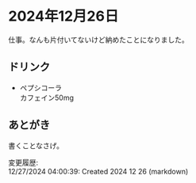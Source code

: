 # 2024年12月26日

仕事。なんも片付いてないけど納めたことになりました。

## ドリンク

- ペプシコーラ  
カフェイン50mg

## あとがき

書くことなさげ。

変更履歴:  
12/27/2024 04:00:39: Created 2024 12 26 (markdown)  
